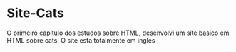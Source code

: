 # Site-Cats

O primeiro capitulo dos estudos sobre HTML, desenvolvi um site basico em HTML sobre cats. O site esta totalmente em ingles
